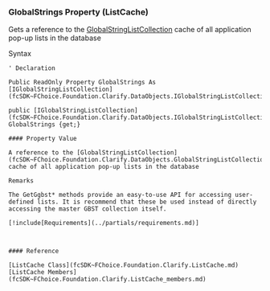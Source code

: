 ﻿### GlobalStrings Property (ListCache)

Gets a reference to the [GlobalStringListCollection](fcSDK~FChoice.Foundation.Clarify.DataObjects.GlobalStringListCollection.md) cache of all application pop-up lists in the database

Syntax

```vbnet
' Declaration

Public ReadOnly Property GlobalStrings As [IGlobalStringListCollection](fcSDK~FChoice.Foundation.Clarify.DataObjects.IGlobalStringListCollection.md)

public [IGlobalStringListCollection](fcSDK~FChoice.Foundation.Clarify.DataObjects.IGlobalStringListCollection.md) GlobalStrings {get;}

#### Property Value

A reference to the [GlobalStringListCollection](fcSDK~FChoice.Foundation.Clarify.DataObjects.GlobalStringListCollection.md) cache of all application pop-up lists in the database

Remarks

The GetGgbst* methods provide an easy-to-use API for accessing user-defined lists. It is recommend that these be used instead of directly accessing the master GBST collection itself.

[!include[Requirements](../partials/requirements.md)]



#### Reference

[ListCache Class](fcSDK~FChoice.Foundation.Clarify.ListCache.md)  
[ListCache Members](fcSDK~FChoice.Foundation.Clarify.ListCache_members.md)